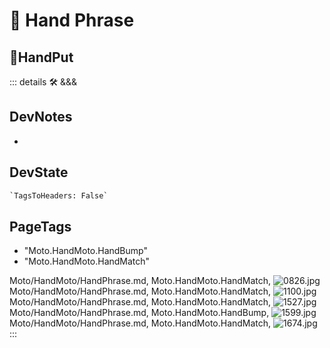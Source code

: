 
# 🔷 <moto>Hand Phrase</moto>

## 🔷<beta>HandPut</beta>

::: details 🛠 <dev>&&&</dev>

## DevNotes

-

## DevState

```py
`TagsToHeaders: False`
```

<h2>PageTags</h2>

- "Moto.HandMoto.HandBump"
- "Moto.HandMoto.HandMatch"

Moto/HandMoto/HandPhrase.md, <dev>Moto.HandMoto.HandMatch</dev>, ![0826.jpg](/PaperPhoto/0826.jpg)
Moto/HandMoto/HandPhrase.md, <dev>Moto.HandMoto.HandMatch</dev>, ![1100.jpg](/PaperPhoto/1100.jpg)
Moto/HandMoto/HandPhrase.md, <dev>Moto.HandMoto.HandMatch</dev>, ![1527.jpg](/PaperPhoto/1527.jpg)
Moto/HandMoto/HandPhrase.md, <dev>Moto.HandMoto.HandBump</dev>, ![1599.jpg](/PaperPhoto/1599.jpg)
Moto/HandMoto/HandPhrase.md, <dev>Moto.HandMoto.HandMatch</dev>, ![1674.jpg](/PaperPhoto/1674.jpg)
:::
